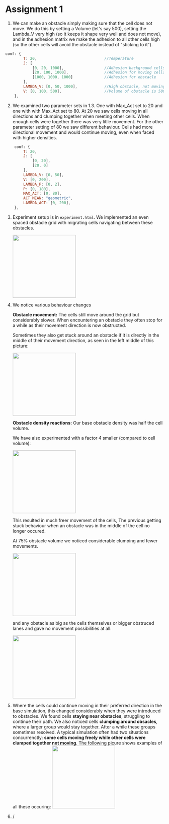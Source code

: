 # Assignment 1 

1. We can make an obstacle simply making sure that the cell does not move. We do this by setting a Volume (let's say 500), setting the Lambda_V very high (so it keeps it shape very well and does not move), and in the adhesion matrix we make the adhesion to all other cells high (so the other cells will avoid the obstacle instead of "sticking to it").
```js
conf: {
        T: 20,                              //Temperature
        J: [
            [0, 20, 1000],                  //Adhesion background cells
            [20, 100, 1000],                //Adhesion for moving cells
            [1000, 1000, 1000]              //Adhesion for obstacle
        ],                                  
        LAMBDA_V: [0, 50, 1000],            //High obstacle, not moving
        V: [0, 100, 500],                   //Volume of obstacle is 500
    },
```

2. We examined two parameter sets in 1.3. One with Max_Act set to 20 and one with with Max_Act set to 80. At 20 we saw cells moving in all directions and clumping together when meeting other cells. When enough cells were together there was very litlle movement. For the other parameter setting of 80 we saw different behaviour. Cells had more directional movement and would continue moving, even when faced with higher densities.
```js
    conf: {
        T: 20,                              
        J: [
            [0, 20],                  
            [20, 0]                    
        ],                                  
        LAMBDA_V: [0, 50],   
        V: [0, 200],
        LAMBDA_P: [0, 2],
        P: [0, 180],
        MAX_ACT: [0, 80],
        ACT_MEAN: "geometric",
        LAMBDA_ACT: [0, 200],               
    },
```

3. Experiment setup is in `experiment.html`. We implemented an even spaced obstacle grid with migrating cells navigating between these obstacles.

   <img src="https://github.com/user-attachments/assets/da09e6b7-47d8-48d3-b834-b812de317a6b" width="200"/>
  
4. We notice various behaviour changes

   
   **Obstacle movement:** The cells still move around the grid but considerably slower. When encountering an obstacle they often stop for a while as their movement direction is now obstructed.

    Sometimes they also get stuck around an obstacle if it is directly in the middle of their movement direction, as seen in the left middle of this picture:
   
   <img src="https://github.com/user-attachments/assets/a8af7ff3-124d-44cc-b52a-7724e2169c05" width="200"/>
   
   **Obstacle density reactions:** Our base obstacle density was half the cell volume.

   We have also experimented with a factor 4 smaller (compared to cell volume):

   <img src="https://github.com/user-attachments/assets/2471f375-5b25-4ab4-b560-21aba9a5ad1b" width="200"/>

   This resulted in much freer movement of the cells, The previous getting stuck behaviour when an obstacle was in the middle of the cell no longer occured.

   At 75% obstacle volume we noticed considerable clumping and fewer movements.

   <img src="https://github.com/user-attachments/assets/883c404a-275a-4758-b784-939f10af49c5" width ="200"/>
   
   
   and any obstacle as big as the cells themselves or bigger obstruced lanes and gave no movement possibilities at all:

   <img src="https://github.com/user-attachments/assets/fab8b30f-e2e8-4bc1-9aa3-046f62763bff" width="200"/>
   
5. Where the cells could continue moving in their preferred direction in the base simulation, this changed considerably when they were introduced to obstacles. We found cells **staying near obstacles**, struggling to continue their path. We also noticed cells **clumping around obsacles**, where a larger group would stay together. After a while these groups sometimes resolved. A typical simulation often had two situations concurrenctly: **some cells moving freely while other cells were clumped together not moving**.
   The following picure shows examples of all these occuring:
   <img src="https://github.com/user-attachments/assets/9a4d4bb3-8aa8-4bce-a684-5e193a0c5d61" width="200"/>

6. / 
